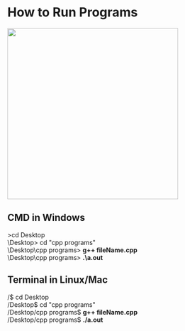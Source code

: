 # How to Run Programs
<img src="https://github.com/arjitsingh8271/cpp_programs/img/coder_bears.gif" width="385px" align="center">

## CMD in Windows
\>cd Desktop<br>
\Desktop> cd "cpp programs"<br>
\Desktop\cpp programs> **g++ fileName.cpp**<br>
\Desktop\cpp programs> **.\a.out**<br>

## Terminal in Linux/Mac
/$ cd Desktop<br>
/Desktop$ cd "cpp programs"<br>
/Desktop/cpp programs$ **g++ fileName.cpp**<br>
/Desktop/cpp programs$ **./a.out**<br>
